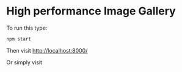 # High performance Image Gallery

To run this type:

```sh
npm start
```

Then visit [http://localhost:8000/](http://localhost:8000/)

Or simply visit 